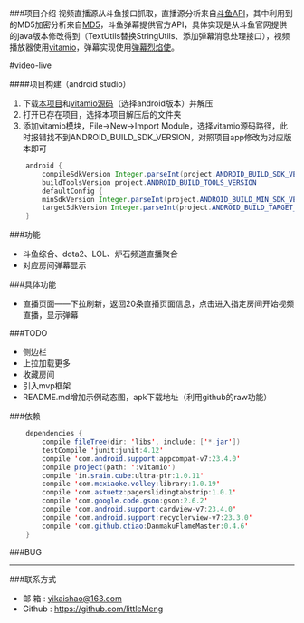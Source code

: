 ###项目介绍
视频直播源从斗鱼接口抓取，直播源分析来自[斗鱼API](http://430.io/-xie-dou-yu-tv-web-api-some-douyutv-api/)，其中利用到的MD5加密分析来自[MD5](https://github.com/0987363/douyutv-fix/blob/3dd6b9762a4cf5d359170b4a912457a0d4b5f5e5/DouYu-kodi-fix/APIHelper.py)，斗鱼弹幕提供官方API，具体实现是从斗鱼官网提供的java版本修改得到（TextUtils替换StringUtils、添加弹幕消息处理接口），视频播放器使用[vitamio](https://www.vitamio.org/)，弹幕实现使用[弹幕烈焰使](https://github.com/Bilibili/DanmakuFlameMaster)。

#video-live

####项目构建（android studio）
1. 下载[本项目](https://github.com/littleMeng/video-live)和[vitamio源码](https://www.vitamio.org/Download/)（选择android版本）并解压
2. 打开已存在项目，选择本项目解压后的文件夹
3. 添加vitamio模块，File->New->Import Module，选择vitamio源码路径，此时报错找不到ANDROID_BUILD_SDK_VERSION，对照项目app修改为对应版本即可
```java
    android {
        compileSdkVersion Integer.parseInt(project.ANDROID_BUILD_SDK_VERSION)
        buildToolsVersion project.ANDROID_BUILD_TOOLS_VERSION
        defaultConfig {
        minSdkVersion Integer.parseInt(project.ANDROID_BUILD_MIN_SDK_VERSION)
        targetSdkVersion Integer.parseInt(project.ANDROID_BUILD_TARGET_SDK_VERSION)
    }
```

###功能
* 斗鱼综合、dota2、LOL、炉石频道直播聚合
* 对应房间弹幕显示

###具体功能
* 直播页面——下拉刷新，返回20条直播页面信息，点击进入指定房间开始视频直播，显示弹幕

###TODO
* 侧边栏
* 上拉加载更多
* 收藏房间
* 引入mvp框架
* README.md增加示例动态图，apk下载地址（利用github的raw功能）

###依赖
```java
    dependencies {
        compile fileTree(dir: 'libs', include: ['*.jar'])
        testCompile 'junit:junit:4.12'
        compile 'com.android.support:appcompat-v7:23.4.0'
        compile project(path: ':vitamio')
        compile 'in.srain.cube:ultra-ptr:1.0.11'
        compile 'com.mcxiaoke.volley:library:1.0.19'
        compile 'com.astuetz:pagerslidingtabstrip:1.0.1'
        compile 'com.google.code.gson:gson:2.6.2'
        compile 'com.android.support:cardview-v7:23.4.0'
        compile 'com.android.support:recyclerview-v7:23.3.0'
        compile 'com.github.ctiao:DanmakuFlameMaster:0.4.6'
    }
```

###BUG

---

###联系方式
* 邮  箱 : yikaishao@163.com
* Github : https://github.com/littleMeng
